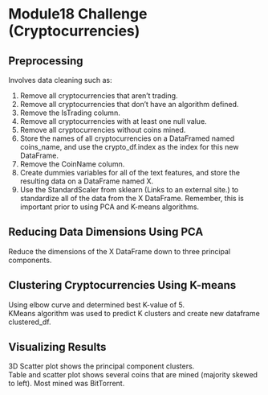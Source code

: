 # Module18 Challenge (Cryptocurrencies)
## Preprocessing
Involves data cleaning such as:
 1. Remove all cryptocurrencies that aren’t trading. 
 2. Remove all cryptocurrencies that don’t have an algorithm defined. 
 3. Remove the IsTrading column. 
 4. Remove all cryptocurrencies with at least one null value. 
 5. Remove all cryptocurrencies without coins mined. 
 6. Store the names of all cryptocurrencies on a DataFramed named coins_name, and use the crypto_df.index as the index for this new DataFrame. 
 7. Remove the CoinName column. 
 8. Create dummies variables for all of the text features, and store the resulting data on a DataFrame named X. 
 9. Use the StandardScaler from sklearn (Links to an external site.) to standardize all of the data from the X DataFrame. Remember, this is important prior to using PCA and K-means algorithms. 

## Reducing Data Dimensions Using PCA
Reduce the dimensions of the X DataFrame down to three principal components.

## Clustering Cryptocurrencies Using K-means
Using elbow curve and determined best K-value of 5.  
KMeans algorithm was used to predict K clusters and create new dataframe clustered_df.

## Visualizing Results
3D Scatter plot shows the principal component clusters.  
Table and scatter plot shows several coins that are mined (majority skewed to left). Most mined was BitTorrent.
